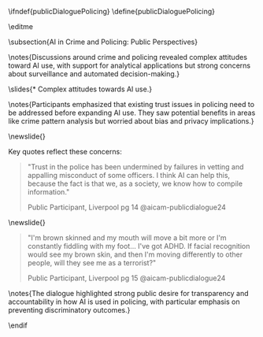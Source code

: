 \ifndef{publicDialoguePolicing}
\define{publicDialoguePolicing}

\editme

\subsection{AI in Crime and Policing: Public Perspectives}

\notes{Discussions around crime and policing revealed complex attitudes toward AI use, with support for analytical applications but strong concerns about surveillance and automated decision-making.}

\slides{* Complex attitudes towards AI use.}

\notes{Participants emphasized that existing trust issues in policing need to be addressed before expanding AI use. They saw potential benefits in areas like crime pattern analysis but worried about bias and privacy implications.}

\newslide{}

Key quotes reflect these concerns:

> "Trust in the police has been undermined by failures in vetting and appalling misconduct of some officers. I think AI can help this, because the fact is that we, as a society, we know how to compile information."
>
> Public Participant, Liverpool pg 14 @aicam-publicdialogue24

\newslide{}

> "I'm brown skinned and my mouth will move a bit more or I'm constantly fiddling with my foot... I've got ADHD. If facial recognition would see my brown skin, and then I'm moving differently to other people, will they see me as a terrorist?"
>
> Public Participant, Liverpool pg 15 @aicam-publicdialogue24

\notes{The dialogue highlighted strong public desire for transparency and accountability in how AI is used in policing, with particular emphasis on preventing discriminatory outcomes.}

\endif
